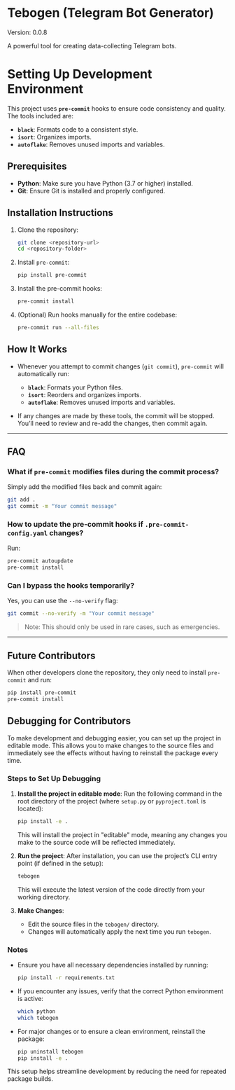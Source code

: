 # Tebogen (Telegram Bot Generator)

Version: 0.0.8

A powerful tool for creating data-collecting Telegram bots.

# Setting Up Development Environment

This project uses **`pre-commit`** hooks to ensure code consistency and quality. The tools included are:
- **`black`**: Formats code to a consistent style.
- **`isort`**: Organizes imports.
- **`autoflake`**: Removes unused imports and variables.

## Prerequisites
- **Python**: Make sure you have Python (3.7 or higher) installed.
- **Git**: Ensure Git is installed and properly configured.

## Installation Instructions
1. Clone the repository:
   ```bash
   git clone <repository-url>
   cd <repository-folder>
   ```

2. Install `pre-commit`:
   ```bash
   pip install pre-commit
   ```

3. Install the pre-commit hooks:
   ```bash
   pre-commit install
   ```

4. (Optional) Run hooks manually for the entire codebase:
   ```bash
   pre-commit run --all-files
   ```

## How It Works
- Whenever you attempt to commit changes (`git commit`), `pre-commit` will automatically run:
  - **`black`**: Formats your Python files.
  - **`isort`**: Reorders and organizes imports.
  - **`autoflake`**: Removes unused imports and variables.

- If any changes are made by these tools, the commit will be stopped. You’ll need to review and re-add the changes, then commit again.

---

## FAQ
### What if `pre-commit` modifies files during the commit process?
Simply add the modified files back and commit again:
```bash
git add .
git commit -m "Your commit message"
```

### How to update the pre-commit hooks if `.pre-commit-config.yaml` changes?
Run:
```bash
pre-commit autoupdate
pre-commit install
```

### Can I bypass the hooks temporarily?
Yes, you can use the `--no-verify` flag:
```bash
git commit --no-verify -m "Your commit message"
```
> Note: This should only be used in rare cases, such as emergencies.

---

## Future Contributors

When other developers clone the repository, they only need to install `pre-commit` and run:
```bash
pip install pre-commit
pre-commit install
```

## Debugging for Contributors

To make development and debugging easier, you can set up the project in editable mode. This allows you to make changes to the source files and immediately see the effects without having to reinstall the package every time.

### Steps to Set Up Debugging

1. **Install the project in editable mode**:
   Run the following command in the root directory of the project (where `setup.py` or `pyproject.toml` is located):
   ```bash
   pip install -e .
   ```
   This will install the project in "editable" mode, meaning any changes you make to the source code will be reflected immediately.

2. **Run the project**:
   After installation, you can use the project’s CLI entry point (if defined in the setup):
   ```bash
   tebogen
   ```
   This will execute the latest version of the code directly from your working directory.

3. **Make Changes**:
   - Edit the source files in the `tebogen/` directory.
   - Changes will automatically apply the next time you run `tebogen`.

### Notes
- Ensure you have all necessary dependencies installed by running:
  ```bash
  pip install -r requirements.txt
  ```

- If you encounter any issues, verify that the correct Python environment is active:
  ```bash
  which python
  which tebogen
  ```

- For major changes or to ensure a clean environment, reinstall the package:
  ```bash
  pip uninstall tebogen
  pip install -e .
  ```

This setup helps streamline development by reducing the need for repeated package builds.

